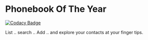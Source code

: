 # Phonebook Of The Year
[![Codacy Badge](https://api.codacy.com/project/badge/Grade/07554670b2334ae3992b6c668d871b2c)](https://www.codacy.com/app/ahashem/phonebookOfTheYear?utm_source=github.com&amp;utm_medium=referral&amp;utm_content=ahashem/phonebookOfTheYear&amp;utm_campaign=Badge_Grade)

List .. search .. Add .. and explore your contacts at your finger tips.
